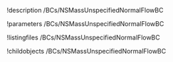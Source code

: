 !description /BCs/NSMassUnspecifiedNormalFlowBC

!parameters /BCs/NSMassUnspecifiedNormalFlowBC

!listingfiles /BCs/NSMassUnspecifiedNormalFlowBC

!childobjects /BCs/NSMassUnspecifiedNormalFlowBC
